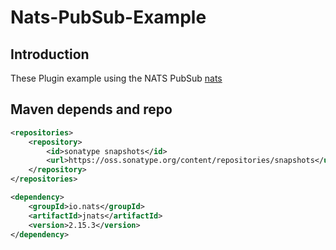 # Nats-PubSub-Example

## Introduction

These Plugin example using the NATS PubSub [nats](https://github.com/nats-io/nats.java)

## Maven depends and repo

```xml
<repositories>
    <repository>
        <id>sonatype snapshots</id>
        <url>https://oss.sonatype.org/content/repositories/snapshots</url>
    </repository>
</repositories>

<dependency>
    <groupId>io.nats</groupId>
    <artifactId>jnats</artifactId>
    <version>2.15.3</version>
</dependency>
```
